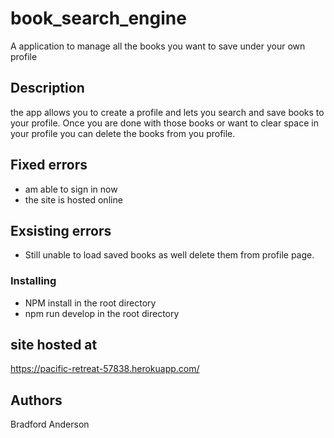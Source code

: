 # book_search_engine

A application to manage all the books you want to save under your own profile

## Description

the app allows you to create a profile and lets you search and save books to your profile. Once you are done with those books or want to clear space in your profile you can delete the books from you profile. 

## Fixed errors
* am able to sign in now
* the site is hosted online

## Exsisting errors
* Still unable to load saved books as well delete them from profile page. 

### Installing

* NPM install in the root directory
* npm run develop in the root directory

## site hosted at 
https://pacific-retreat-57838.herokuapp.com/

## Authors

Bradford Anderson
